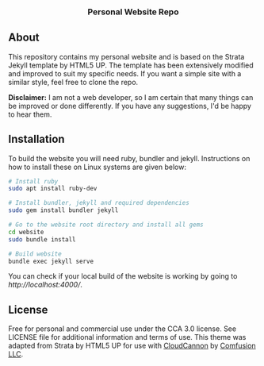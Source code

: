 <h3 align="center">Personal Website Repo</h3>

## About

This repository contains my personal website and is based on the Strata Jekyll template by HTML5 UP. The template has been extensively modified and improved to suit my specific needs. If you want a simple site with a similar style, feel free to clone the repo.

**Disclaimer:** I am not a web developer, so I am certain that many things can be improved or done differently. If you have any suggestions, I'd be happy to hear them.

## Installation

To build the website you will need ruby, bundler and jekyll. Instructions on how to install these on Linux systems are given below:

```bash
# Install ruby
sudo apt install ruby-dev

# Install bundler, jekyll and required dependencies
sudo gem install bundler jekyll

# Go to the website root directory and install all gems
cd website
sudo bundle install

# Build website
bundle exec jekyll serve
```

You can check if your local build of the website is working by going to *http://localhost:4000/*. 

## License

Free for personal and commercial use under the CCA 3.0 license. See LICENSE file for additional information and terms of use. This theme was adapted from Strata by HTML5 UP for use with [CloudCannon](http://cloudcannon.com) by [Comfusion LLC](http://comfusionllc.com).
